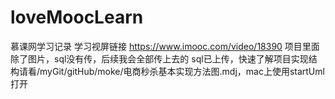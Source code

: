 # loveMoocLearn
慕课网学习记录
学习视屏链接  https://www.imooc.com/video/18390
项目里面除了图片，sql没有传，后续我会全部传上去的
sql已上传，快速了解项目实现结构请看/myGit/gitHub/moke/电商秒杀基本实现方法图.mdj，mac上使用startUml打开
